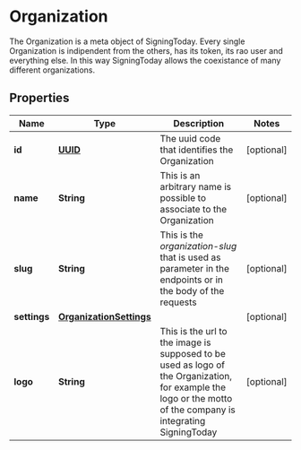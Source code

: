 

# Organization

The Organization is a meta object of SigningToday. Every single Organization is indipendent from the others, has its token, its rao user and everything else. In this way SigningToday allows the coexistance of many different organizations.
## Properties

Name | Type | Description | Notes
------------ | ------------- | ------------- | -------------
**id** | [**UUID**](UUID.md) | The uuid code that identifies the Organization |  [optional]
**name** | **String** | This is an arbitrary name is possible to associate to the Organization  |  [optional]
**slug** | **String** | This is the _organization-slug_ that is used as parameter in the endpoints or in the body of the requests  |  [optional]
**settings** | [**OrganizationSettings**](OrganizationSettings.md) |  |  [optional]
**logo** | **String** | This is the url to the image is supposed to be used as logo of the Organization, for example the logo or the motto of the company is integrating SigningToday  |  [optional]



